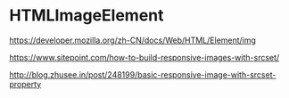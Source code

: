 # HTMLImageElement

https://developer.mozilla.org/zh-CN/docs/Web/HTML/Element/img

https://www.sitepoint.com/how-to-build-responsive-images-with-srcset/

http://blog.zhusee.in/post/248199/basic-responsive-image-with-srcset-property

